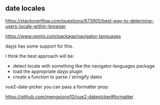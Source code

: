 ## date locales

https://stackoverflow.com/questions/673905/best-way-to-determine-users-locale-within-browser

https://www.npmjs.com/package/navigator-languages

dayjs has some support for this.

I think the best approach will be:
 - detect locale with something like the navigator-languages package
 - load the appropriate dayjs plugin
 - create a function to parse / stringify dates

vue2-date-picker
you can pass a formatter prop:

https://github.com/mengxiong10/vue2-datepicker#formatter
